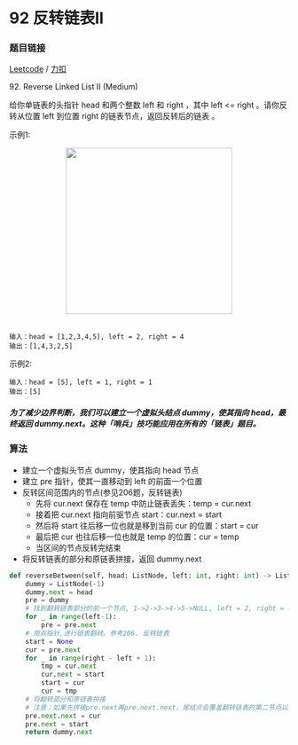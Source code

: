 # 92 反转链表II

### 题目链接

[Leetcode](https://leetcode.com/problems/reverse-linked-list-ii/) / [力扣](https://leetcode-cn.com/problems/reverse-linked-list-ii/)

92\.  Reverse Linked List II (Medium)

给你单链表的头指针 head 和两个整数 left 和 right ，其中 left <= right 。请你反转从位置 left 到位置 right 的链表节点，返回反转后的链表 。

示例1:
<div align="center"> <img src="https://assets.leetcode.com/uploads/2021/02/19/rev2ex2.jpg" width="300"/> </div><br>

```
输入：head = [1,2,3,4,5], left = 2, right = 4
输出：[1,4,3,2,5]
```

示例2:

```
输入：head = [5], left = 1, right = 1
输出：[5]
```

##### 为了减少边界判断，我们可以建立一个虚拟头结点 dummy，使其指向 head，最终返回 dummy.next。这种「哨兵」技巧能应用在所有的「链表」题目。

### 算法

* 建立一个虚拟头节点 dummy，使其指向 head 节点
* 建立 pre 指针，使其一直移动到 left 的前面一个位置
* 反转区间范围内的节点(参见206题，反转链表)
  * 先将 cur.next 保存在 temp 中防止链表丢失：temp = cur.next
  * 接着把 cur.next 指向前驱节点 start：cur.next = start
  * 然后将 start 往后移一位也就是移到当前 cur 的位置：start = cur
  * 最后把 cur 也往后移一位也就是 temp 的位置：cur = temp
  * 当区间的节点反转完结束
* 将反转链表的部分和原链表拼接，返回 dummy.next

```python
def reverseBetween(self, head: ListNode, left: int, right: int) -> ListNode:
    dummy = ListNode(-1)
    dummy.next = head
    pre = dummy
    # 找到翻转链表部分的前一个节点, 1->2->3->4->5->NULL, left = 2, right = 4 指的是节点值为1
    for _ in range(left-1):
        pre = pre.next
    # 用双指针,进行链表翻转。参考206. 反转链表
    start = None
    cur = pre.next
    for _ in range(right - left + 1):
        tmp = cur.next
        cur.next = start
        start = cur
        cur = tmp
    # 将翻转部分和原链表拼接
    # 注意：如果先拼接pre.next再pre.next.next，尾结点会覆盖翻转链表的第二节点以后的节点。
    pre.next.next = cur
    pre.next = start
    return dummy.next
```